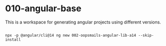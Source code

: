 # 010-angular-base

This is a workspace for generating angular projects using different versions.

```

npx -p @angular/cli@14 ng new 002-oopsmails-angular-lib-a14 --skip-install

```

